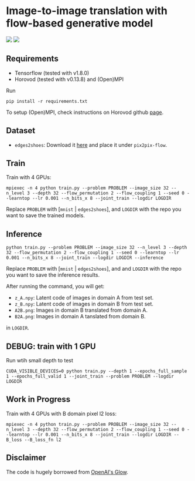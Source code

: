 # Image-to-image translation with flow-based generative model 

![](https://user-images.githubusercontent.com/7057863/49054732-354dad80-f1c3-11e8-8406-5b3570a8cc47.png)
![](https://user-images.githubusercontent.com/7057863/49054733-354dad80-f1c3-11e8-9414-dd2e699acdd2.png)

## Requirements

 - Tensorflow (tested with v1.8.0)
 - Horovod (tested with v0.13.8) and (Open)MPI

Run
```
pip install -r requirements.txt
```

To setup (Open)MPI, check instructions on Horovod github [page](https://github.com/uber/horovod).

## Dataset

- `edges2shoes`: Download it [here](https://www.dropbox.com/sh/s825xr9wimvgdu1/AABhVaT7IIVJ_8BZ_WayCVuKa?dl=0) and place it under `pix2pix-flow`.

## Train 

Train with 4 GPUs:
```
mpiexec -n 4 python train.py --problem PROBLEM --image_size 32 --n_level 3 --depth 32 --flow_permutation 2 --flow_coupling 1 --seed 0 --learntop --lr 0.001 --n_bits_x 8 --joint_train --logdir LOGDIR
```

Replace `PROBLEM` with [`mnist` | `edges2shoes`], and `LOGDIR` with the repo you want to save the trained models.

## Inference

```
python train.py --problem PROBLEM --image_size 32 --n_level 3 --depth 32 --flow_permutation 2 --flow_coupling 1 --seed 0 --learntop --lr 0.001 --n_bits_x 8 --joint_train --logdir LOGDIR --inference
```

Replace `PROBLEM` with [`mnist` | `edges2shoes`], and and `LOGDIR` with the repo you want to save the inference results.

After running the command, you will get: 

- `z_A.npy`: Latent code of images in domain A from test set.
- `z_B.npy`: Latent code of images in domain B from test set.
- `A2B.png`: Images in domain B translated from domain A.
- `B2A.png`: Images in domain A tanslated from domain B.

in `LOGDIR`.

## DEBUG: train with 1 GPU

Run wtih small depth to test
```
CUDA_VISIBLE_DEVICES=0 python train.py --depth 1 --epochs_full_sample 1 --epochs_full_valid 1 --joint_train --problem PROBLEM --logdir LOGDIR
```

## Work in Progress

Train with 4 GPUs with B domain pixel l2 loss:
```
mpiexec -n 4 python train.py --problem PROBLEM --image_size 32 --n_level 3 --depth 32 --flow_permutation 2 --flow_coupling 1 --seed 0 --learntop --lr 0.001 --n_bits_x 8 --joint_train --logdir LOGDIR --B_loss --B_loss_fn l2
```

## Disclaimer

The code is hugely borrowed from [OpenAI's Glow](https://github.com/openai/glow).
